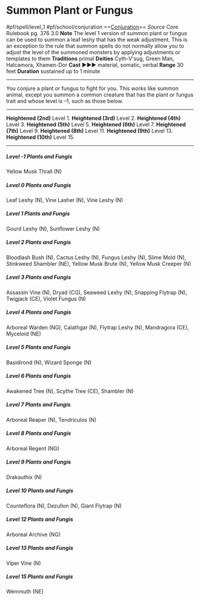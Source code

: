 # Summon Plant or Fungus
#pf/spell/level_1 #pf/school/conjuration 
==[Conjuration](../../../Traits/Conjuration.md)==
*Source* Core Rulebook pg. 376 3.0
**Note** The level 1 version of summon plant or fungus can be used to summon a leaf leshy that has the weak adjustment. This is an exception to the rule that summon spells do not normally allow you to adjust the level of the summoned monsters by applying adjustments or templates to them
**Traditions** primal
**Deities** Cyth-V'sug, Green Man, Halcamora, Xhamen-Dor
**Cast** ►►► material, somatic, verbal
**Range** 30 feet
**Duration** sustained up to 1 minute

---
You conjure a plant or fungus to fight for you. This works like summon animal, except you summon a common creature that has the plant or fungus trait and whose level is –1, such as those below.

<hr>

**Heightened (2nd)** Level 1.
**Heightened (3rd)** Level 2.
**Heightened (4th)** Level 3.
**Heightened (5th)** Level 5.
**Heightened (6th)** Level 7.
**Heightened (7th)** Level 9.
**Heightened (8th)** Level 11.
**Heightened (9th)** Level 13.
**Heightened (10th)** Level 15.

---
##### Level -1 Plants and Fungis
Yellow Musk Thrall (N)
##### Level 0 Plants and Fungis
Leaf Leshy (N), Vine Lasher (N), Vine Leshy (N)
##### Level 1 Plants and Fungis
Gourd Leshy (N), Sunflower Leshy (N)
##### Level 2 Plants and Fungis
Bloodlash Bush (N), Cactus Leshy (N), Fungus Leshy (N), Slime Mold (N), Stinkweed Shambler (NE), Yellow Musk Brute (N), Yellow Musk Creeper (N)
##### Level 3 Plants and Fungis
Assassin Vine (N), Dryad (CG), Seaweed Leshy (N), Snapping Flytrap (N), Twigjack (CE), Violet Fungus (N)
##### Level 4 Plants and Fungis
Arboreal Warden (NG), Calathgar (N), Flytrap Leshy (N), Mandragora (CE), Myceloid (NE)
##### Level 5 Plants and Fungis
Basidirond (N), Wizard Sponge (N)
##### Level 6 Plants and Fungis
Awakened Tree (N), Scythe Tree (CE), Shambler (N)
##### Level 7 Plants and Fungis
Arboreal Reaper (N), Tendriculos (N)
##### Level 8 Plants and Fungis
Arboreal Regent (NG)
##### Level 9 Plants and Fungis
Drakauthix (N)
##### Level 10 Plants and Fungis
Counteflora (N), Dezullon (N), Giant Flytrap (N)
##### Level 12 Plants and Fungis
Arboreal Archive (NG)
##### Level 13 Plants and Fungis
Viper Vine (N)
##### Level 15 Plants and Fungis
Wemmuth (NE)